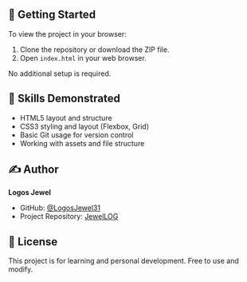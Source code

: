 
## 🚀 Getting Started

To view the project in your browser:

1. Clone the repository or download the ZIP file.
2. Open `index.html` in your web browser.

No additional setup is required.

## 🧠 Skills Demonstrated

- HTML5 layout and structure
- CSS3 styling and layout (Flexbox, Grid)
- Basic Git usage for version control
- Working with assets and file structure

## ✍️ Author

**Logos Jewel**

- GitHub: [@LogosJewel31](https://github.com/LogosJewel31)
- Project Repository: [JewelLOG](https://github.com/LogosJewel31/JewelLOG)

## 📜 License

This project is for learning and personal development. Free to use and modify.
